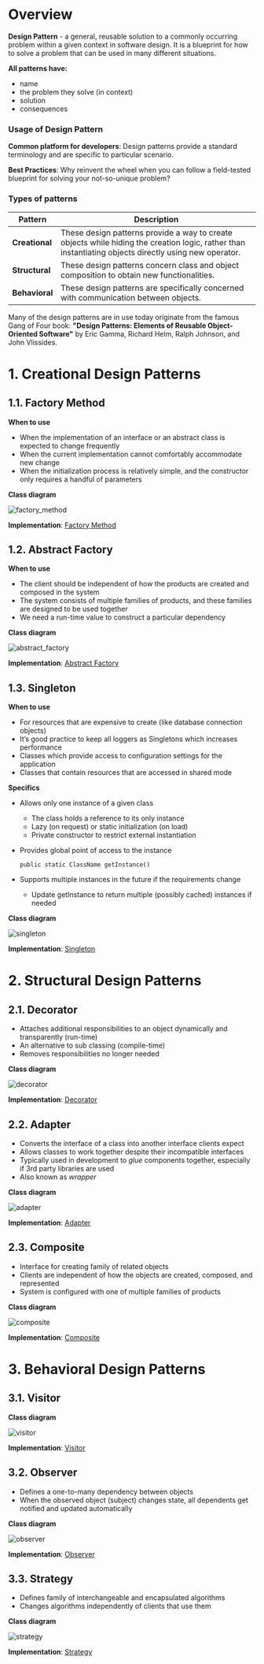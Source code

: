 # Overview

**Design Pattern** - a general, reusable solution to a commonly occurring problem within a given context in software design. It is a blueprint for how to solve a problem that can be used in many different situations. 

**All patterns have:**
 - name
 - the problem they solve (in context)
 - solution
 - consequences
 
### Usage of Design Pattern

**Common platform for developers**: Design patterns provide a standard terminology and are specific to particular scenario. 

**Best Practices**: Why reinvent the wheel when you can follow a field-tested blueprint for solving your not-so-unique problem?
 
### Types of patterns
Pattern | Description
------------ | -------------
**Creational** | These design patterns provide a way to create objects while hiding the creation logic, rather than instantiating objects directly using new operator.
**Structural** | These design patterns concern class and object composition to obtain new functionalities.
**Behavioral** | These design patterns are specifically concerned with communication between objects.

Many of the design patterns are in use today originate from the famous Gang of Four book: **"Design Patterns: Elements of Reusable Object-Oriented Software"** by Eric Gamma, Richard Helm, Ralph Johnson, and John Vlissides. 

# 1. Creational Design Patterns
## 1.1. Factory Method
**When to use**

- When the implementation of an interface or an abstract class is expected to change frequently
- When the current implementation cannot comfortably accommodate new change
- When the initialization process is relatively simple, and the constructor only requires a handful of parameters

**Class diagram**

![factory_method](https://www.protechtraining.com/static/bookshelf/java_fundamentals_tutorial/images/450xNxFactoryMethodPattern.png.pagespeed.ic.-MneL23Mz0.webp)

**Implementation**: [Factory Method](https://github.com/NickDemianchuk/java_design_patterns/tree/master/creational/factory/src/com/demianchuk/dp)


## 1.2. Abstract Factory 
**When to use**
- The client should be independent of how the products are created and composed in the system
- The system consists of multiple families of products, and these families are designed to be used together
- We need a run-time value to construct a particular dependency

**Class diagram**

![abstract_factory](https://www.tutorialspoint.com/design_pattern/images/abstractfactory_pattern_uml_diagram.jpg)

**Implementation**: [Abstract Factory](https://github.com/NickDemianchuk/java_design_patterns/tree/master/creational/abstract_factory/src/com/demianchuk/dp)



## 1.3. Singleton
**When to use**
- For resources that are expensive to create (like database connection objects)
- It’s good practice to keep all loggers as Singletons which increases performance
- Classes which provide access to configuration settings for the application
- Classes that contain resources that are accessed in shared mode

**Specifics** 
- Allows only one instance of a given class
  * The class holds a reference to its only instance
  * Lazy (on request) or static initialization (on load)
  * Private constructor to restrict external instantiation
- Provides global point of access to the instance

  ```public static ClassName getInstance()```
- Supports multiple instances in the future if the requirements change
  * Update getInstance to return multiple (possibly cached) instances if needed

**Class diagram**

![singleton](https://www.tutorialspoint.com/design_pattern/images/singleton_pattern_uml_diagram.jpg)
  
**Implementation**: [Singleton](https://github.com/NickDemianchuk/java_design_patterns/tree/master/creational/singleton/src/com/demianchuk/dp)



# 2. Structural Design Patterns
## 2.1. Decorator
- Attaches additional responsibilities to an object dynamically and transparently (run-time)
- An alternative to sub classing (compile-time)
- Removes responsibilities no longer needed

**Class diagram**

![decorator](https://www.protechtraining.com/static/bookshelf/java_fundamentals_tutorial/images/450xNxDecoratorPattern.png.pagespeed.ic.LI0WkJdZUd.webp)

**Implementation**: [Decorator](http://github.com)

## 2.2. Adapter
- Converts the interface of a class into another interface clients expect
- Allows classes to work together despite their incompatible interfaces
- Typically used in development to *glue* components together, especially if 3rd party libraries are used
- Also known as *wrapper*

**Class diagram**

![adapter](https://www.baeldung.com/wp-content/uploads/2017/09/Rpt_ER5p.jpg)

**Implementation**: [Adapter](http://github.com)

## 2.3. Composite
- Interface for creating family of related objects
- Clients are independent of how the objects are created, composed, and represented
- System is configured with one of multiple families of products

**Class diagram**

![composite](https://www.protechtraining.com/static/bookshelf/java_fundamentals_tutorial/images/450xNxCompositeDesignPattern.png.pagespeed.ic.c6d3fLxICJ.webp)

**Implementation**: [Composite](http://github.com)

# 3. Behavioral Design Patterns
## 3.1. Visitor


**Class diagram**

![visitor]()

**Implementation**: [Visitor](http://github.com)

## 3.2. Observer
- Defines a one-to-many dependency between objects
- When the observed object (subject) changes state, all dependents get notified and updated automatically


**Class diagram**

![observer]()

**Implementation**: [Observer](http://github.com)

## 3.3. Strategy
- Defines family of interchangeable and encapsulated algorithms
- Changes algorithms independently of clients that use them

**Class diagram**

![strategy]()

**Implementation**: [Strategy](http://github.com)
